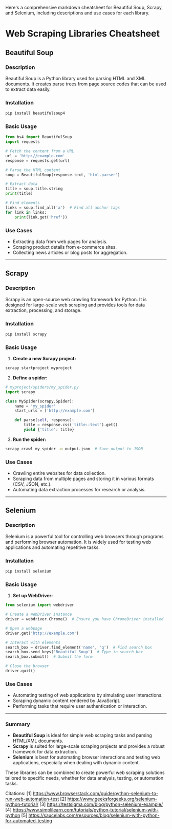 Here's a comprehensive markdown cheatsheet for Beautiful Soup, Scrapy, and Selenium, including descriptions and use cases for each library.

# Web Scraping Libraries Cheatsheet

## Beautiful Soup

### Description
Beautiful Soup is a Python library used for parsing HTML and XML documents. It creates parse trees from page source codes that can be used to extract data easily.

### Installation

```bash
pip install beautifulsoup4
```

### Basic Usage

```python
from bs4 import BeautifulSoup
import requests

# Fetch the content from a URL
url = 'http://example.com'
response = requests.get(url)

# Parse the HTML content
soup = BeautifulSoup(response.text, 'html.parser')

# Extract data
title = soup.title.string
print(title)

# Find elements
links = soup.find_all('a')  # Find all anchor tags
for link in links:
    print(link.get('href'))
```

### Use Cases
- Extracting data from web pages for analysis.
- Scraping product details from e-commerce sites.
- Collecting news articles or blog posts for aggregation.

---

## Scrapy

### Description
Scrapy is an open-source web crawling framework for Python. It is designed for large-scale web scraping and provides tools for data extraction, processing, and storage.

### Installation

```bash
pip install scrapy
```

### Basic Usage

1. **Create a new Scrapy project:**

```bash
scrapy startproject myproject
```

2. **Define a spider:**

```python
# myproject/spiders/my_spider.py
import scrapy

class MySpider(scrapy.Spider):
    name = 'my_spider'
    start_urls = ['http://example.com']

    def parse(self, response):
        title = response.css('title::text').get()
        yield {'title': title}
```

3. **Run the spider:**

```bash
scrapy crawl my_spider -o output.json  # Save output to JSON
```

### Use Cases
- Crawling entire websites for data collection.
- Scraping data from multiple pages and storing it in various formats (CSV, JSON, etc.).
- Automating data extraction processes for research or analysis.

---

## Selenium

### Description
Selenium is a powerful tool for controlling web browsers through programs and performing browser automation. It is widely used for testing web applications and automating repetitive tasks.

### Installation

```bash
pip install selenium
```

### Basic Usage

1. **Set up WebDriver:**

```python
from selenium import webdriver

# Create a WebDriver instance
driver = webdriver.Chrome()  # Ensure you have ChromeDriver installed

# Open a webpage
driver.get('http://example.com')

# Interact with elements
search_box = driver.find_element('name', 'q')  # Find search box
search_box.send_keys('Beautiful Soup')  # Type in search box
search_box.submit()  # Submit the form

# Close the browser
driver.quit()
```

### Use Cases
- Automating testing of web applications by simulating user interactions.
- Scraping dynamic content rendered by JavaScript.
- Performing tasks that require user authentication or interaction.

---

### Summary

- **Beautiful Soup** is ideal for simple web scraping tasks and parsing HTML/XML documents.
- **Scrapy** is suited for large-scale scraping projects and provides a robust framework for data extraction.
- **Selenium** is best for automating browser interactions and testing web applications, especially when dealing with dynamic content.

These libraries can be combined to create powerful web scraping solutions tailored to specific needs, whether for data analysis, testing, or automation tasks.

Citations:
[1] https://www.browserstack.com/guide/python-selenium-to-run-web-automation-test
[2] https://www.geeksforgeeks.org/selenium-python-tutorial/
[3] https://testsigma.com/blog/python-selenium-example/
[4] https://www.simplilearn.com/tutorials/python-tutorial/selenium-with-python
[5] https://saucelabs.com/resources/blog/selenium-with-python-for-automated-testing

